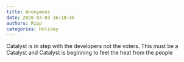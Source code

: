 ```yaml
---
title: Anonymous
date: 2020-03-03 16:18:46
authors: Ripp
categories: Holiday
---
```


 Catalyst is in step with the developers not the voters.  This must be a Catalyst and Catalyst is beginning to feel the heat from the people
